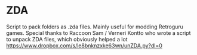 # ZDA
Script to pack folders as .zda files. Mainly useful for modding Retroguru games. Special thanks to Raccoon Sam / Verneri Kontto who wrote a script to unpack ZDA files, which obviously helped a lot https://www.dropbox.com/s/le8bnknzxke63wn/unZDA.py?dl=0
